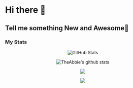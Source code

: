 # Hi there 👋

## Tell me something New and Awesome🎉

### My Stats

  <p align="center">
    <img src="https://github-readme-streak-stats.herokuapp.com/?user=AbuuYaziyd&theme=radical" alt="GitHub Stats" />
  </p>
    
  <p align="center">
  <img align="center" src="https://github-readme-stats.vercel.app/api?username=AbuuYaziyd&show_icons=true&include_all_commits=true&theme=radical" alt="TheAbbie's github stats" />
  </p>
  
  <p align="center">
  <img align="center" src="https://github-readme-stats.vercel.app/api/top-langs/?username=AbuuYaziyd&layout=compact&theme=radical" />
  </p>
  
  <p align="center">
    
  <img align="center" src="https://github-profile-summary-cards.vercel.app/api/cards/profile-details?username=AbuuYaziyd&theme=radical" />
  </p>
